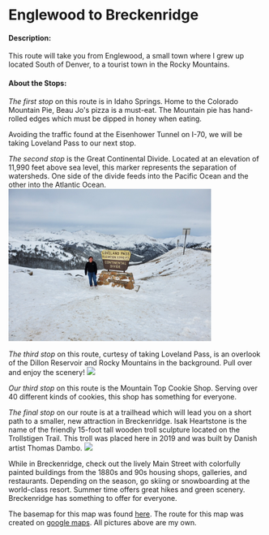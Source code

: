 Englewood to Breckenridge
======
#### Description:
This route will take you from Englewood, a small town where I grew up located South of Denver, to a tourist town in the Rocky Mountains.

#### About the Stops:
*The first stop* on this route is in Idaho Springs. Home to the Colorado Mountain Pie, Beau Jo's pizza is a must-eat. The Mountain pie has hand-rolled edges which must be dipped in honey when eating.

Avoiding the traffic found at the Eisenhower Tunnel on I-70, we will be taking Loveland Pass to our next stop.

*The second stop* is the Great Continental Divide. Located at an elevation of 11,990 feet above sea level, this marker represents the separation of watersheds. One side of the divide feeds into the Pacific Ocean and the other into the Atlantic Ocean.
<img src="divide.JPG" width="400"/>

*The third stop* on this route, curtesy of taking Loveland Pass, is an overlook of the Dillon Reservoir and Rocky Mountains in the background. Pull over and enjoy the scenery!
<img src="overlook.jpg" width="400"/>

*Our third stop* on this route is the Mountain Top Cookie Shop. Serving over 40 different kinds of cookies, this shop has something for everyone.

*The final stop* on our route is at a trailhead which will lead you on a short path to a smaller, new attraction in Breckenridge. Isak Heartstone is the name of the friendly 15-foot tall wooden troll sculpture located on the Trollstigen Trail. This troll was placed here in 2019 and was built by Danish artist Thomas Dambo.
<img src="troll.jpg" width="300"/>

While in Breckenridge, check out the lively Main Street with colorfully painted buildings from the 1880s and 90s housing shops, galleries, and restaurants. Depending on the season, go skiing or snowboarding at the world-class resort. Summer time offers great hikes and green scenery. Breckenridge has something to offer for everyone.

The basemap for this map was found [here](https://leaflet-extras.github.io/leaflet-providers/preview/).
The route for this map was created on [google maps](https://www.google.com/maps/).
All pictures above are my own.
